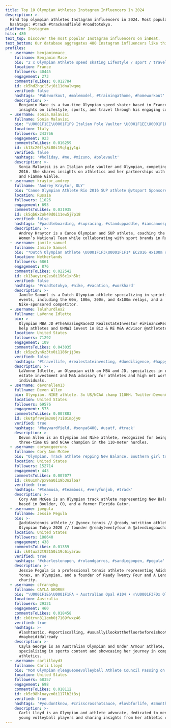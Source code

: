 ```yaml
---
title: Top 10 Olympian Athletes Instagram Influencers In 2024
description: >-
  Find top olympian athletes Instagram influencers in 2024. Most popular
  hashtags: #track #trackandfield #roadtotokyo.
platform: Instagram
hits: 480
text_top: Discover the most popular Instagram influencers on inBeat.
text_bottom: Our database aggregates 480 Instagram influencers like this for you to pitch.
profiles:
  - username: benjaminmace_
    fullname: Benjamin Mace
    bio: "2 x Olympian Athlete speed skating Lifestyle / sport / travel \U0001F3C3‍♂️ATTEINS TON OBJECTIF ICI\U0001F447"
    location: France
    followers: 40445
    engagement: 273
    commentsToLikes: 0.012784
    id: ck5hd2hgcl5vj0i11dnalwqoq
    verified: false
    hashtags: '#absworkout, #malemodel, #trainingathome, #homeworkout'
    description: >-
      Benjamin Mace is a two-time Olympian speed skater based in France, sharing
      insights on lifestyle, sports, and travel through his engaging content.
  - username: sonia.malavisi
    fullname: Sonia Malavisi
    bio: "\U0001F1EE\U0001F1F9 Italian Pole Vaulter \U0001F1EE\U0001F1F9 • Olympian athlete - Rio 2016 • • Team @mizuno.it • Fiamme Gialle \U0001F530 @goldensabrepr"
    location: Italy
    followers: 243766
    engagement: 923
    commentsToLikes: 0.016259
    id: ck13c20fly8i80i19qlgjy1gi
    verified: false
    hashtags: '#holiday, #me, #mizuno, #polevault'
    description: >-
      Sonia Malavisi is an Italian pole vaulter and Olympian, competing at Rio
      2016. She shares insights on athletics and her partnerships with Mizuno
      and Fiamme Gialle.
  - username: kraytor_andrey
    fullname: 'Andrey Kraytor, OLY'
    bio: "Canoe Olympian Athlete Rio 2016 SUP athlete @vtsport Sponsored by: @qbpaddles @scienceinsportrussia Coaching Chinese Woman National Team\U0001F1E8\U0001F1F3"
    location: Russia
    followers: 11026
    engagement: 693
    commentsToLikes: 0.031935
    id: ck5qb6x2ok49d0i11ew5j7p18
    verified: false
    hashtags: '#paddleboarding, #supracing, #standuppaddle, #iamcanoesport'
    description: >-
      Andrey Kraytor is a Canoe Olympian and SUP athlete, coaching the Chinese
      Women’s National Team while collaborating with sport brands in Russia.
  - username: jamile_samuel
    fullname: Jamile Samuel
    bio: "*Dutch Olympian athlete \U0001F1F3\U0001F1F1* EC2016 4x100m relay\U0001F947* Londen2012, Rio2016* EC2018 4x100m relay\U0001F948* EC2018 200m\U0001F949* 60m, 100m, 200m, 4x100m\U0001F3C3\U0001F3FE‍♀️* Nike athlete*"
    location: Netherlands
    followers: 6861
    engagement: 876
    commentsToLikes: 0.022542
    id: ck13aeyirq2es0i196c1xh5kt
    verified: false
    hashtags: '#roadtotokyo, #nike, #vacation, #workhard'
    description: >-
      Jamile Samuel is a Dutch Olympian athlete specializing in sprinting
      events, including the 60m, 100m, 200m, and 4x100m relays, and a
      Nike-sponsored competitor.
  - username: lalahurdles2
    fullname: LaVonne Idlette
    bio: >-
      Olympian MBA JD #TheAmazingRace32 RealEstateInvestor #iFinanceRealEstate I
      help athletes and UHNWI invest in Biz & RE M&A Advisor @athletetechgroup
    location: United States
    followers: 71292
    engagement: 109
    commentsToLikes: 0.043035
    id: ck5pz3yn6z3tx0i1186rjj3os
    verified: false
    hashtags: '#travellife, #realestateinvesting, #duediligence, #happynewyear'
    description: >-
      LaVonne Idlette, an Olympian with an MBA and JD, specializes in real
      estate investment and M&A advisory for athletes and high net worth
      individuals.
  - username: devonallen13
    fullname: Devon Allen
    bio: Olympian. NIKE athlete. 3x US/NCAA champ 110HH. Twitter-DevonAllen13
    location: United States
    followers: 69576
    engagement: 573
    commentsToLikes: 0.007803
    id: ck6tpfr94jm3n0j71i0impjy0
    verified: true
    hashtags: '#haywardfield, #sonya6400, #usatf, #track'
    description: >-
      Devon Allen is an Olympian and Nike athlete, recognized for being a
      three-time US and NCAA champion in the 110-meter hurdles.
  - username: corymcgeeruns
    fullname: Cory Ann McGee
    bio: "Olympian. Track athlete repping New Balance. Southern girl training in Boulder, CO. #TeamUSA #FloridaGator #TeamBoss \U0001F1FA\U0001F1F8"
    location: United States
    followers: 152714
    engagement: 443
    commentsToLikes: 0.007077
    id: ck0u1mh7px9aa0i19b3n2l6a7
    verified: true
    hashtags: '#teamusa, #teamboss, #veryfunjob, #track'
    description: >-
      Cory Ann McGee is an Olympian track athlete representing New Balance,
      based in Boulder, CO, and a former Florida Gator.
  - username: jpegula
    fullname: Jessie Pegula
    bio: >-
      @adidastennis athlete // @yonex_tennis // @ready_nutrition athlete //
      Olympian Tokyo 2020 // founder @readytwentyfour & @alendingpawcharity
    location: United States
    followers: 188640
    engagement: 438
    commentsToLikes: 0.01359
    id: ck0tux22t92150i19c6iy5rau
    verified: true
    hashtags: '#charlestonopen, #rolandgarros, #sandiegoopen, #pegula'
    description: >-
      Jessie Pegula is a professional tennis athlete representing Adidas and
      Yonex, an Olympian, and a founder of Ready Twenty Four and A Lending Paw
      charity.
  - username: cfrannykg
    fullname: CAYLA GEORGE
    bio: "\U0001F1E6\U0001F1FA • Australian Opal #104 • ✌\U0001F3FDx Olympian @underarmourau Athlete"
    location: Australia
    followers: 29321
    engagement: 460
    commentsToLikes: 0.018458
    id: ck6trvn311cmb0j7169fwxz46
    verified: true
    hashtags: >-
      #lashtastic, #sportiscalling, #usuallyilookatthefloorbeforeishoot,
      #maybeididalready
    description: >-
      Cayla George is an Australian Olympian and Under Armour athlete,
      specializing in sports content and showcasing her journey in competitive
      athletics.
  - username: carlilloyd3
    fullname: Carli Lloyd
    bio: "Mom Olympian @leagueonevolleyball Athlete Council Passing on what I’ve learned to the next generation of \U0001F3D0 dreamers \U0001F447\U0001F3FB"
    location: United States
    followers: 68357
    engagement: 698
    commentsToLikes: 0.018112
    id: ck5c98hlnayzm0i117lh2t8sj
    verified: true
    hashtags: '#youdontknow, #crisscrosshotsauce, #lovbforlife, #3monthsold'
    description: >-
      Carli Lloyd is an Olympian and athlete advocate, dedicated to mentoring
      young volleyball players and sharing insights from her athletic career.
---
```


